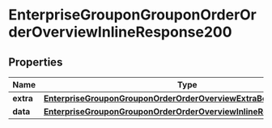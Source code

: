 # EnterpriseGrouponGrouponOrderOrderOverviewInlineResponse200

## Properties
Name | Type | Description | Notes
------------ | ------------- | ------------- | -------------
**extra** | [**EnterpriseGrouponGrouponOrderOrderOverviewExtraBody**](EnterpriseGrouponGrouponOrderOrderOverviewExtraBody.md) |  |  [optional]
**data** | [**EnterpriseGrouponGrouponOrderOrderOverviewInlineResponse200Data**](EnterpriseGrouponGrouponOrderOrderOverviewInlineResponse200Data.md) |  |  [optional]
